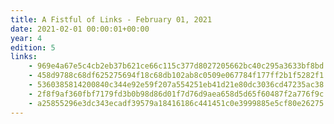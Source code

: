 ```yaml
---
title: A Fistful of Links - February 01, 2021
date: 2021-02-01 00:00:01+00:00
year: 4
edition: 5
links:
    - 969e4a67e5c4cb2eb37b621ce66c115c377d8027205662bc40c295a3633bf8bd
    - 458d9788c68df625275694f18c68db102ab8c0509e067784f177ff2b1f5282f1
    - 5360385814200840c344e92e59f207a554251eb41d21e80dc3036cd47235ac38
    - 2f8f9af360fbf7179fd3b0b98d86d01f7d76d9aea658d5d65f60487f2a776f9c
    - a25855296e3dc343ecadf39579a18416186c441451c0e3999885e5cf80e26275
---
```

